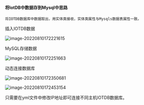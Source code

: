 #### 将IotDB中数据存到Mysql中思路

```
将IOTDB数据库中数据取出，用实体类接收，实体类属性与Mysqls数据表属性一致。
```



插入IOTDB数据

![image-20220810172221615](C:\Users\ningyu\AppData\Roaming\Typora\typora-user-images\image-20220810172221615.png)

MySQL存储数据

![image-20220810172251663](C:\Users\ningyu\AppData\Roaming\Typora\typora-user-images\image-20220810172251663.png)





动态连接数据库

![image-20220810172350681](C:\Users\ningyu\AppData\Roaming\Typora\typora-user-images\image-20220810172350681.png)

![image-20220810172453154](C:\Users\ningyu\AppData\Roaming\Typora\typora-user-images\image-20220810172453154.png)

只需要在yml文件中修改IP地址即可连接不同主机IOTDB数据库。


